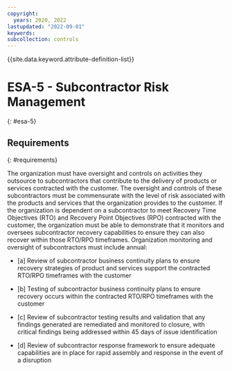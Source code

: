 ```yaml
---
copyright:
  years: 2020, 2022
lastupdated: "2022-09-01"
keywords: 
subcollection: controls
---
```



{{site.data.keyword.attribute-definition-list}}


# ESA-5 - Subcontractor Risk Management
{: #esa-5}

## Requirements
{: #requirements}

The organization must have oversight and controls on activities they outsource to subcontractors that contribute to the delivery of products or services contracted with the customer. The oversight and controls of these subcontractors must be commensurate with the level of risk associated with the products and services that the organization provides to the customer. If the organization is dependent on a subcontractor to meet Recovery Time Objectives (RTO) and Recovery Point Objectives (RPO) contracted with the customer, the organization must be able to demonstrate that it monitors and oversees subcontractor recovery capabilities to ensure they can also recover within those RTO/RPO timeframes. Organization monitoring and oversight of subcontractors must include annual:

- \[a\] Review of subcontractor business continuity plans to ensure recovery strategies of product and services support the contracted RTO/RPO timeframes with the customer

- \[b\] Testing of subcontractor business continuity plans to ensure recovery occurs within the contracted RTO/RPO timeframes with the customer

- \[c\] Review of subcontractor testing results and validation that any findings generated are remediated and monitored to closure, with critical findings being addressed within 45 days of issue identification

- \[d\] Review of subcontractor response framework to ensure adequate capabilities are in place for rapid assembly and response in the event of a disruption
